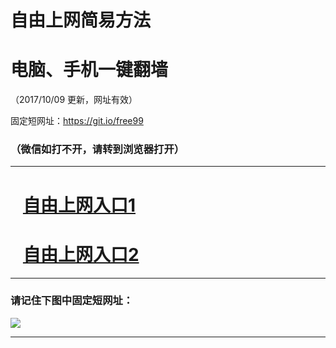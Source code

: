 ﻿# 自由上网简易方法

# 电脑、手机一键翻墙

（2017/10/09 更新，网址有效）

固定短网址：https://git.io/free99

### （微信如打不开，请转到浏览器打开）


***





# &nbsp;&nbsp; <a href="http://ft3129930875.fwq-tz-1001.info/fwqtz01.html?t=100900112800 " target="_blank">自由上网入口1</a>
# &nbsp;&nbsp; <a href="http://ft1393719087.fwq-tz-1002.info/fwqtz02.html?t=10090012458 " target="_blank">自由上网入口2</a>
***

### 请记住下图中固定短网址：

<img src="https://s3-us-west-2.amazonaws.com/fwq-1001/yjfq-20170905okok.png" /> 


***

